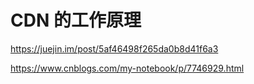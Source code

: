 # CDN 的工作原理

https://juejin.im/post/5af46498f265da0b8d41f6a3

https://www.cnblogs.com/my-notebook/p/7746929.html

